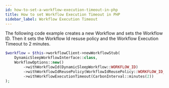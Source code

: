 ```yaml
---
id: how-to-set-a-workflow-execution-timeout-in-php
title: How to set Workflow Execution Timeout in PHP
sidebar_label: Workflow Execution Timeout
---
```


The following code example creates a new Workflow and sets the Workflow ID. Then it sets the Workflow Id resuse policy and the Workflow Execution Timeout to 2 minutes.

```php
$workflow = $this->workflowClient->newWorkflowStub(
    DynamicSleepWorkflowInterface::class,
    WorkflowOptions::new()
        ->withWorkflowId(DynamicSleepWorkflow::WORKFLOW_ID)
        ->withWorkflowIdReusePolicy(WorkflowIdReusePolicy::WORKFLOW_ID_REUSE_POLICY_ALLOW_DUPLICATE)
        ->withWorkflowExecutionTimeout(CarbonInterval::minutes(2))
);
```
